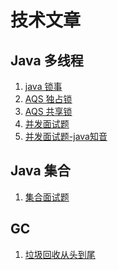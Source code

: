 # 技术文章

## Java 多线程

1. [java 锁事](javaBasicKnowledge/精华文章/simpread-不可不说的Java“锁”事-美团技术团队.md)
2. [AQS 独占锁](javaBasicKnowledge/精华文章/simpread-深入剖析基于并发AQS的(独占锁)重入锁.md)
3. [AQS 共享锁](javaBasicKnowledge/精华文章/simpread-AQS的共享锁的实现(基于信号量Semaphore).md)
4. [并发面试题](javaBasicKnowledge/精华文章/simpread-Java并发面试题解.md)
5. [并发面试题-java知音](javaBasicKnowledge/精华文章/simpread-一文搞定并发面试题.md.md)

## Java 集合

1. [集合面试题](javaBasicKnowledge/精华文章/simpread-面试江湖一招破解ava集合类面试题.md)

## GC

1. [垃圾回收从头到尾](javaBasicKnowledge/精华文章/simpread-咱们从头到尾说一次Java垃圾回收.md)